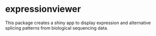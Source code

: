 # expressionviewer

This package creates a shiny app to display expression and alternative splicing patterns from biological sequencing data.
